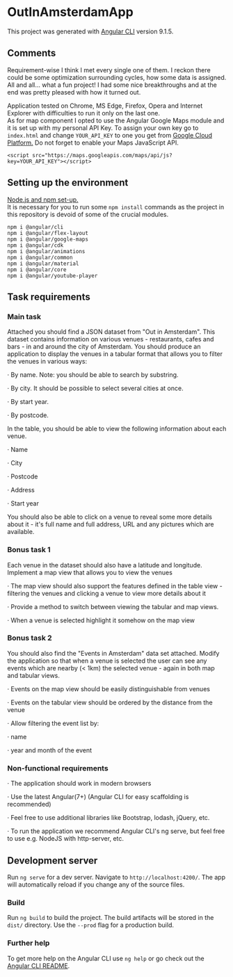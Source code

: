 # OutInAmsterdamApp

This project was generated with [Angular CLI](https://github.com/angular/angular-cli) version 9.1.5.

## Comments

Requirement-wise I think I met every single one of them. I reckon there could be some optimization surrounding cycles, how some data is assigned. All and all... what a fun project! I had some nice breakthroughs and at the end was pretty pleased with how it turned out.

Application tested on Chrome, MS Edge, Firefox, Opera and Internet Explorer with difficulties to run it only on the last one. \
As for map component I opted to use the Angular Google Maps module and it is set up with my personal API Key. To assign your own key go to `index.html` and change `YOUR_API_KEY` to one you get from [Google Cloud Platform.](https://developers.google.com/maps/documentation/javascript/get-api-key) Do not forget to enable your Maps JavaScript API.
```
<script src="https://maps.googleapis.com/maps/api/js?key=YOUR_API_KEY"></script>
```

## Setting up the environment

[Node.js and npm set-up.](https://www.sitepoint.com/beginners-guide-node-package-manager/) \
It is necessary for you to run some `npm install` commands as the project in this repository is devoid of some of the crucial modules.

`npm i @angular/cli` \
`npm i @angular/flex-layout` \
`npm i @angular/google-maps` \
`npm i @angular/cdk` \
`npm i @angular/animations` \
`npm i @angular/common` \
`npm i @angular/material` \
`npm i @angular/core` \
`npm i @angular/youtube-player`

## Task requirements

### Main task
Attached you should find a JSON dataset from "Out in Amsterdam". This dataset contains information on various venues - restaurants, cafes and bars - in and around the city of Amsterdam. You should produce an application to display the venues in a tabular format that allows you to filter the venues in various ways:

·        By name. Note: you should be able to search by substring.

·        By city. It should be possible to select several cities at once.

·        By start year.

·        By postcode.

In the table, you should be able to view the following information about each venue.

·        Name

·        City

·        Postcode

·        Address

·        Start year

You should also be able to click on a venue to reveal some more details about it - it's full name and full address, URL and any pictures which are available.

### Bonus task 1
Each venue in the dataset should also have a latitude and longitude. Implement a map view that allows you to view the venues

·        The map view should also support the features defined in the table view - filtering the venues and clicking a venue to view more details about it

·        Provide a method to switch between viewing the tabular and map views.

·        When a venue is selected highlight it somehow on the map view

 

### Bonus task 2
You should also find the "Events in Amsterdam" data set attached. Modify the application so that when a venue is selected the user can see any events which are nearby (< 1km) the selected venue - again in both map and tabular views.

·        Events on the map view should be easily distinguishable from venues

·        Events on the tabular view should be ordered by the distance from the venue

·        Allow filtering the event list by:

·        name

·        year and month of the event

### Non-functional requirements
·        The application should work in modern browsers

·        Use the latest Angular(7+) (Angular CLI for easy scaffolding is recommended)

·        Feel free to use additional libraries like Bootstrap, lodash, jQuery, etc.

·        To run the application we recommend Angular CLI's ng serve, but feel free to use e.g. NodeJS with http-server, etc.

## Development server

Run `ng serve` for a dev server. Navigate to `http://localhost:4200/`. The app will automatically reload if you change any of the source files.

### Build

Run `ng build` to build the project. The build artifacts will be stored in the `dist/` directory. Use the `--prod` flag for a production build.

### Further help

To get more help on the Angular CLI use `ng help` or go check out the [Angular CLI README](https://github.com/angular/angular-cli/blob/master/README.md).
